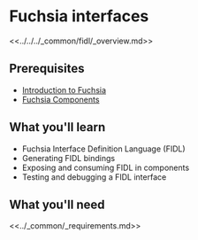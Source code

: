 # Fuchsia interfaces

<<../../../_common/fidl/_overview.md>>

## Prerequisites

*   [Introduction to Fuchsia](/docs/get-started/sdk/learn/intro/README.md)
*   [Fuchsia Components](/docs/get-started/sdk/learn/components/README.md)

## What you'll learn

*   Fuchsia Interface Definition Language (FIDL)
*   Generating FIDL bindings
*   Exposing and consuming FIDL in components
*   Testing and debugging a FIDL interface

## What you'll need

<<../_common/_requirements.md>>
